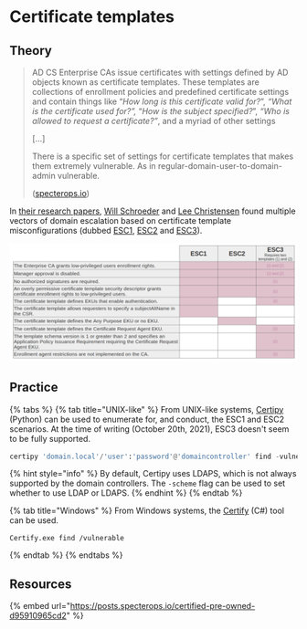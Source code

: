 # Certificate templates

## Theory

> AD CS Enterprise CAs issue certificates with settings defined by AD objects known as certificate templates. These templates are collections of enrollment policies and predefined certificate settings and contain things like “_How long is this certificate valid for?_”, _“What is the certificate used for?”,_ “_How is the subject specified?_”, _“Who is allowed to request a certificate?”_, and a myriad of other settings
>
> \[...]
>
> There is a specific set of settings for certificate templates that makes them extremely vulnerable. As in regular-domain-user-to-domain-admin vulnerable.
>
> ([specterops.io](https://posts.specterops.io/certified-pre-owned-d95910965cd2))

In [their research papers](https://posts.specterops.io/certified-pre-owned-d95910965cd2), [Will Schroeder](https://twitter.com/harmj0y) and [Lee Christensen](https://twitter.com/tifkin\_) found multiple vectors of domain escalation based on certificate template misconfigurations (dubbed [ESC1](https://posts.specterops.io/certified-pre-owned-d95910965cd2#180f), [ESC2](https://posts.specterops.io/certified-pre-owned-d95910965cd2#dfa4) and [ESC3](https://posts.specterops.io/certified-pre-owned-d95910965cd2#c08e)).

![Vulnerable configurations for ESC1, ESC2 and ESC3](<../../../.gitbook/assets/AD CS cert templates vuln confs.png>)

## Practice

{% tabs %}
{% tab title="UNIX-like" %}
From UNIX-like systems, [Certipy](https://github.com/ly4k/Certipy) (Python) can be used to enumerate for, and conduct, the ESC1 and ESC2 scenarios. At the time of writing (October 20th, 2021), ESC3 doesn't seem to be fully supported.

```python
certipy 'domain.local'/'user':'password'@'domaincontroller' find -vulnerable
```

{% hint style="info" %}
By default, Certipy uses LDAPS, which is not always supported by the domain controllers. The `-scheme` flag can be used to set whether to use LDAP or LDAPS.
{% endhint %}
{% endtab %}

{% tab title="Windows" %}
From Windows systems, the [Certify](https://github.com/GhostPack/Certify) (C#) tool can be used.

```batch
Certify.exe find /vulnerable
```
{% endtab %}
{% endtabs %}

## Resources

{% embed url="https://posts.specterops.io/certified-pre-owned-d95910965cd2" %}
